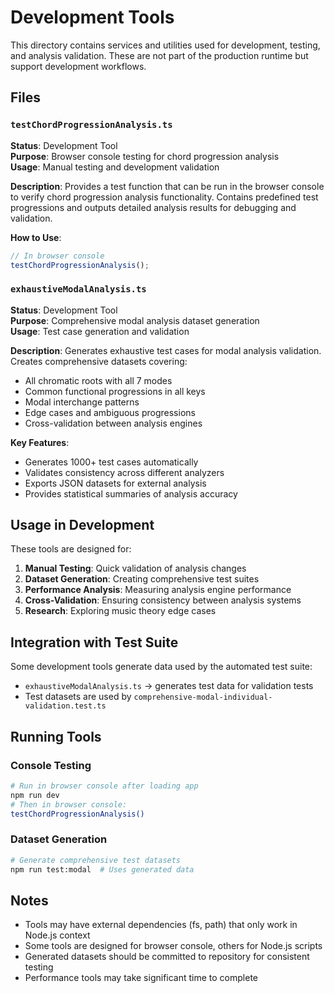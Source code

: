 # Development Tools

This directory contains services and utilities used for development, testing, and analysis validation. These are not part of the production runtime but support development workflows.

## Files

### `testChordProgressionAnalysis.ts`
**Status**: Development Tool  
**Purpose**: Browser console testing for chord progression analysis  
**Usage**: Manual testing and development validation  

**Description**: Provides a test function that can be run in the browser console to verify chord progression analysis functionality. Contains predefined test progressions and outputs detailed analysis results for debugging and validation.

**How to Use**:
```javascript
// In browser console
testChordProgressionAnalysis();
```

### `exhaustiveModalAnalysis.ts`
**Status**: Development Tool  
**Purpose**: Comprehensive modal analysis dataset generation  
**Usage**: Test case generation and validation  

**Description**: Generates exhaustive test cases for modal analysis validation. Creates comprehensive datasets covering:
- All chromatic roots with all 7 modes
- Common functional progressions in all keys
- Modal interchange patterns
- Edge cases and ambiguous progressions
- Cross-validation between analysis engines

**Key Features**:
- Generates 1000+ test cases automatically
- Validates consistency across different analyzers
- Exports JSON datasets for external analysis
- Provides statistical summaries of analysis accuracy

## Usage in Development

These tools are designed for:

1. **Manual Testing**: Quick validation of analysis changes
2. **Dataset Generation**: Creating comprehensive test suites  
3. **Performance Analysis**: Measuring analysis engine performance
4. **Cross-Validation**: Ensuring consistency between analysis systems
5. **Research**: Exploring music theory edge cases

## Integration with Test Suite

Some development tools generate data used by the automated test suite:
- `exhaustiveModalAnalysis.ts` → generates test data for validation tests
- Test datasets are used by `comprehensive-modal-individual-validation.test.ts`

## Running Tools

### Console Testing
```bash
# Run in browser console after loading app
npm run dev
# Then in browser console:
testChordProgressionAnalysis()
```

### Dataset Generation  
```bash
# Generate comprehensive test datasets
npm run test:modal  # Uses generated data
```

## Notes

- Tools may have external dependencies (fs, path) that only work in Node.js context
- Some tools are designed for browser console, others for Node.js scripts
- Generated datasets should be committed to repository for consistent testing
- Performance tools may take significant time to complete